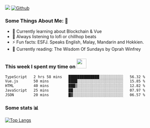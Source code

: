 ![](https://visitor-badge.laobi.icu/badge?page_id=seanho96.seanho96)
[![Github](https://img.shields.io/github/followers/seanho96?label=Follow&style=social)](https://github.com/seanho96)

### Some Things About Me: 👋
- 🌱 Currently learning about Blockchain & Vue
- :musical_note: Always listening to lofi or chillhop beats
- :zap: Fun facts: ESFJ. Speaks English, Malay, Mandarin and Hokkien.
- :book: Currently reading: The Wisdom Of Sundays by Oprah Winfrey

### This week I spent my time on <img src="https://media.giphy.com/media/SvQzkTQb3ZwKcj1QTO/giphy.gif" width="32">

<!--START_SECTION:waka-->

```txt
TypeScript   2 hrs 58 mins   ██████████████░░░░░░░░░░░   56.32 %
Vue.js       50 mins         ████░░░░░░░░░░░░░░░░░░░░░   15.85 %
HTML         40 mins         ███▒░░░░░░░░░░░░░░░░░░░░░   12.82 %
JavaScript   25 mins         ██░░░░░░░░░░░░░░░░░░░░░░░   07.97 %
JSON         20 mins         █▓░░░░░░░░░░░░░░░░░░░░░░░   06.57 %
```

<!--END_SECTION:waka-->

### Some stats 📊

[![Top Langs](https://github-readme-stats.vercel.app/api/top-langs/?username=seanho96&layout=compact&theme=graywhite)](https://github.com/anuraghazra/github-readme-stats)
<br/>
<!-- ![GitHub stats](https://github-readme-stats.vercel.app/api?username=seanho96&show_icons=true&theme=graywhite)-->


